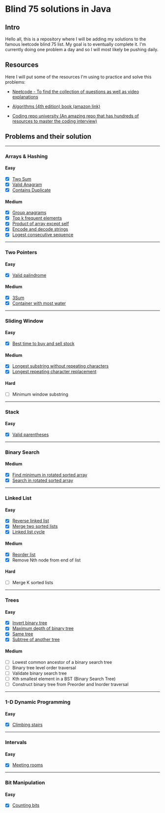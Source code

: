 # Blind 75 solutions in Java

## Intro

Hello all, this is a repository where I will be adding my solutions to the famous leetcode blind 75 list. My goal is to eventually complete it. I'm currently doing one problem a day and so I will most likely be pushing daily.

## Resources
Here I will put some of the resources I'm using to practice and solve this problems:

- [Neetcode - To find the collection of questions as well as video explanations](https://neetcode.io/practice)

- [Algorithms (4th edition) book (amazon link)](https://www.amazon.com/dp/032157351X?psc=1&ref=ppx_yo2ov_dt_b_product_details)

- [Coding repo university (An amazing repo that has hundreds of resources to master the coding interview)](https://github.com/jwasham/coding-interview-university)


## Problems and their solution
---
### Arrays & Hashing

#### Easy
- [x] [Two Sum](https://github.com/NoelCov/blind-75-java-solutions/blob/main/Arrays/TwoSum/Solution.java)
- [x] [Valid Anagram](https://github.com/NoelCov/blind-75-java-solutions/blob/main/Arrays/Easy/ValidAnagram/Solution.java)
- [x] [Contains Duplicate](https://github.com/NoelCov/blind-75-java-solutions/blob/main/Arrays/Easy/ContainsDuplicate/Solution.java)

#### Medium
- [x] [Group anagrams](https://github.com/NoelCov/blind-75-java-solutions/blob/main/Arrays/Medium/GroupAnagrams/Solution.java)
- [x] [Top k frequent elements](https://github.com/NoelCov/blind-75-java-solutions/blob/main/Arrays/Medium/TopKFrequentElements/Solution.java)
- [x] [Product of array except self](https://github.com/NoelCov/blind-75-java-solutions/blob/main/Arrays/Medium/ProductOfArrayExceptSelf/Solution.java)
- [x] [Encode and decode strings](https://github.com/NoelCov/blind-75-java-solutions/blob/main/Arrays/Medium/EncodeAndDecodeStrings/Solution.java)
- [x] [Logest consecutive sequence](https://github.com/NoelCov/blind-75-java-solutions/blob/main/Arrays/Medium/LongestConsecutiveSequence/Solution.java)
---

### Two Pointers
#### Easy
- [x] [Valid palindrome](https://github.com/NoelCov/blind-75-java-solutions/blob/main/TwoPointers/Easy/ValidPalindrome/Solution.java)

#### Medium
- [x] [3Sum](https://github.com/NoelCov/blind-75-java-solutions/blob/main/TwoPointers/Medium/3Sum/Solution.java)
- [x] [Container with most water](https://github.com/NoelCov/blind-75-java-solutions/blob/main/TwoPointers/Medium/ContainerWithMostWater/Solution.java)
---

### Sliding Window

#### Easy
- [x] [Best time to buy and sell stock](https://github.com/NoelCov/blind-75-java-solutions/blob/main/SlidingWindow/BestTimeToBuyAndSellStock/Solution.java)

#### Medium
- [x] [Longest substring without repeating characters](https://github.com/NoelCov/blind-75-java-solutions/blob/main/SlidingWindow/Medium/LongestSubstringWithoutRepeatingCharacters/Solution.java)
- [x] [Longest repeating character replacement](https://github.com/NoelCov/blind-75-java-solutions/blob/main/SlidingWindow/Medium/LongestRepeatingCharacterReplacement/Solution.java)

#### Hard
- [ ] Minimum window substring
---

### Stack

#### Easy
- [x] [Valid parentheses](https://github.com/NoelCov/blind-75-java-solutions/blob/main/Stack/Easy/ValidParentheses/Solution.java)
---

### Binary Search

#### Medium
- [x] [Find minimum in rotated sorted array](https://github.com/NoelCov/blind-75-java-solutions/blob/main/BinarySearch/Medium/FindMinimumInRotatedSortedArray/Solution.java)
- [x] [Search in rotated sorted array](https://github.com/NoelCov/Blind75-Java-Solutions/blob/main/BinarySearch/Medium/SearchInRotatedSortedArray/Solution.java)
---

### Linked List

#### Easy
- [x] [Reverse linked list](https://github.com/NoelCov/blind-75-java-solutions/blob/main/LinkedLists/Easy/ReverseLinkedList/Solution.java)
- [x] [Merge two sorted lists](https://github.com/NoelCov/blind-75-java-solutions/blob/main/LinkedLists/Easy/MergeTwoSortedLinkedLists/Solution.java)
- [x] [Linked list cycle](https://github.com/NoelCov/blind-75-java-solutions/blob/main/LinkedLists/Easy/LinkedListCycle/Solution.java)

#### Medium
- [x] [Reorder list](https://github.com/NoelCov/Blind75-Java-Solutions/blob/main/LinkedLists/Medium/ReorderList/Solution.java)
- [x] Remove Nth node from end of list

#### Hard
- [ ] Merge K sorted lists
---

### Trees

#### Easy
- [x] [Invert binary tree](https://github.com/NoelCov/blind-75-java-solutions/blob/main/Trees/InvertBinaryTree/Solution.java)
- [x] [Maximum depth of binary tree](https://github.com/NoelCov/blind-75-java-solutions/blob/main/Trees/MaximumDepthOfBinaryTree/Solution.java)
- [x] [Same tree](https://github.com/NoelCov/blind-75-java-solutions/blob/main/Trees/SameTree/Solution.java)
- [x] [Subtree of another tree](https://github.com/NoelCov/blind-75-java-solutions/blob/main/Trees/SubtreeOfAnotherTree/Solution.java)

#### Medium
- [ ] Lowest common ancestor of a binary search tree
- [ ] Binary tree level order traversal
- [ ] Validate binary search tree
- [ ] Kth smallest element in a BST (Binary Search Tree)
- [ ] Construct binary tree from Preorder and Inorder traversal
---

### 1-D Dynamic Programming 

#### Easy
- [x] [Climbing stairs](https://github.com/NoelCov/blind-75-java-solutions/blob/main/1-D_DynamicProgramming/ClimbingStairs/Solution.java)
---

### Intervals

#### Easy
- [x] [Meeting rooms](https://github.com/NoelCov/blind-75-java-solutions/blob/main/Intervals/MeetingRooms/Solution.java)
---

### Bit Manipulation

#### Easy
- [x] [Counting bits](https://github.com/NoelCov/blind-75-java-solutions/blob/main/BitManipulation/CountingBits/Solution.java)
